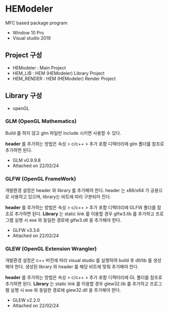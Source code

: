 # HEModeler

MFC based package program

- Window 10 Pro
- Visual studio 2019

## Project 구성

- HEModeler : Main Project
- HEM_LIB : HEM (HEModeler) Library Project
- HEM_RENDER : HEM (HEModeler) Render Project

## Library 구성

- openGL

### GLM (OpenGL Mathematics)

Build 를 하지 않고 glm 파일만 include 시키면 사용할 수 있다.

**header** 를 추가하는 방법은 속성 > c/c++ > 추가 포함 디렉터리에 glm 폴더를 참조로 추가하면 된다.

- GLM v0.9.9.8
- Attached on 22/02/24

### GLFW (OpenGL FrameWork)

개발환경 설정은 header 와 library 를 추가해야 한다. header 는 x86/x64 가 공용으로 사용하고 있으며, library는 비트에 따라 구분되어 진다.

**header** 를 추가하는 방법은 속성 > c/c++ > 추가 포함 디렉터리에 GLFW 폴더를 참조로 추가하면 된다. **Library** 는 static link 를 이용할 경우 glfw3.lib 를 추가하고 프로그램 실행 시 exe 와 동일한 경로에 glfw3.dll 을 추가해야 한다.

- GLFW v3.3.6
- Attached on 22/02/24

### GLEW (OpenGL Extension Wrangler)

개발환경 설정은 c++ 버전에 따라 visual studio 를 실행하여 build 후 dll/lib 를 생성해야 한다. 생성된 library 와 header 를 해당 비트에 맞춰 추가해야 한다.

**header** 를 추가하는 방법은 속성 > c/c++ > 추가 포함 디렉터리에 GL 폴더를 참조로 추가하면 된다. **Library** 는 static link 를 이용할 경우 glew32.lib 를 추가하고 프로그램 실행 시 exe 와 동일한 경로에 glew32.dll 을 추가해야 한다.

- GLEW v2.2.0
- Attached on 22/02/24
